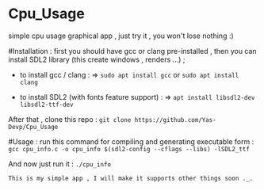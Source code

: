 # Cpu_Usage
simple cpu usage graphical app , just try it , you won't lose nothing :)


#Installation :
first you should have gcc or clang pre-installed , then you can install SDL2 library (this create windows , renders ...) ;

* to install gcc / clang :
=> `sudo apt install gcc` or `sudo apt install clang`

* to install SDL2 (with fonts feature support) :
=> `apt install libsdl2-dev libsdl2-ttf-dev`

After that , clone this repo :
`git clone https://github.com/Yas-Devp/Cpu_Usage`

#Usage :
run this command for compiling and generating executable form :
`gcc cpu_info.c -o cpu_info $(sdl2-config --cflags --libs) -lSDL2_ttf`

And now just run it :
`./cpu_info`

~~~~~~
This is my simple app , I will make it supports other things soon ._.
~~~~~~
